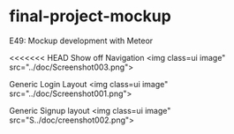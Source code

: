 # final-project-mockup
E49: Mockup development with Meteor

<<<<<<< HEAD
Show off Navigation 
<img class=ui image" src="../doc/Screenshot003.png">

Generic Login Layout
<img class=ui image" src="../doc/Screenshot001.png">

Generic Signup layout
<img class=ui image" src="S../doc/creenshot002.png">
